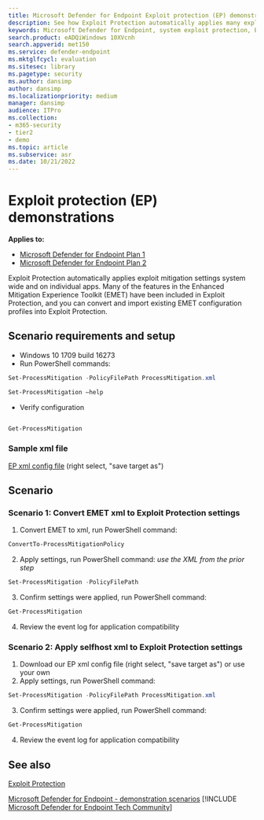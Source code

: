 ```yaml
---
title: Microsoft Defender for Endpoint Exploit protection (EP) demonstrations
description: See how Exploit Protection automatically applies many exploit mitigation settings system wide and on individual apps.
keywords: Microsoft Defender for Endpoint, system exploit protection, Enhanced Mitigation Experience Toolkit (EMET), demonstration
search.product: eADQiWindows 10XVcnh
search.appverid: met150
ms.service: defender-endpoint
ms.mktglfcycl: evaluation
ms.sitesec: library
ms.pagetype: security
ms.author: dansimp
author: dansimp
ms.localizationpriority: medium
manager: dansimp
audience: ITPro
ms.collection:
- m365-security
- tier2
- demo
ms.topic: article
ms.subservice: asr
ms.date: 10/21/2022
---
```


# Exploit protection (EP) demonstrations

**Applies to:**

- [Microsoft Defender for Endpoint Plan 1](https://go.microsoft.com/fwlink/p/?linkid=2154037)
- [Microsoft Defender for Endpoint Plan 2](https://go.microsoft.com/fwlink/p/?linkid=2154037)

Exploit Protection automatically applies exploit mitigation settings system wide and on individual apps. Many of the features in the Enhanced Mitigation Experience Toolkit (EMET) have been included in Exploit Protection, and you can convert and import existing EMET configuration profiles into Exploit Protection.

## Scenario requirements and setup

- Windows 10 1709 build 16273
- Run PowerShell commands:

```powershell
Set-ProcessMitigation -PolicyFilePath ProcessMitigation.xml
```

```powershell
Set-ProcessMitigation –help
```

- Verify configuration

```powershell

Get-ProcessMitigation
```

### Sample xml file

[EP xml config file](https://demo.wd.microsoft.com/Content/ProcessMitigation.xml?) (right select, "save target as")

## Scenario

### Scenario 1: Convert EMET xml to Exploit Protection settings

1. Convert EMET to xml, run PowerShell command:

```powershell
ConvertTo-ProcessMitigationPolicy
```

2. Apply settings, run PowerShell command:  *use the XML from the prior step*

```powershell
Set-ProcessMitigation -PolicyFilePath
```

3. Confirm settings were applied, run PowerShell command:

```powershell
Get-ProcessMitigation
```

4. Review the event log for application compatibility

### Scenario 2: Apply selfhost xml to Exploit Protection settings

1. Download our EP xml config file (right select, "save target as") or use your own
2. Apply settings, run PowerShell command:

```powershell
Set-ProcessMitigation -PolicyFilePath ProcessMitigation.xml
```

3. Confirm settings were applied, run PowerShell command:

```powershell
Get-ProcessMitigation
```

4. Review the event log for application compatibility

## See also

[Exploit Protection](/windows/threat-protection/windows-defender-exploit-guard/exploit-protection-exploit-guard?ocid=wd-av-demo-ep-bottom)

[Microsoft Defender for Endpoint - demonstration scenarios](defender-endpoint-demonstrations.md)
[!INCLUDE [Microsoft Defender for Endpoint Tech Community](../../includes/defender-mde-techcommunity.md)]
